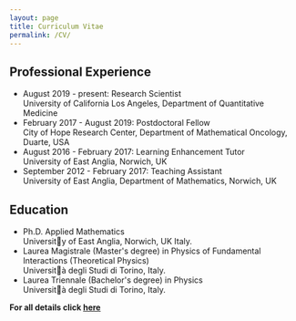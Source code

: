 ```yaml
---
layout: page
title: Curriculum Vitae
permalink: /CV/
---
```


<h2>Professional Experience</h2>

<ul>
	<li> August 2019 - present: Research Scientist<br>
	University of California Los Angeles, Department of Quantitative Medicine</li>
    <li>February 2017 - August 2019: Postdoctoral Fellow <br>
	City of Hope Research Center, Department of Mathematical Oncology, Duarte, USA</li>
	<li>August 2016 - February 2017: Learning Enhancement Tutor<br>
	University of East Anglia, Norwich, UK</li>
	<li>September 2012 - February 2017: Teaching Assistant<br>
	University of East Anglia, Department of Mathematics, Norwich, UK</li>
</ul>

<!--<img src="/Files/Toro.png" alt="Unito_logo" width="83" height="85"><font size="+1"><strong> Education</strong></font>-->
<h2>Education</h2>

<ul>
	<li> Ph.D. Applied Mathematics<br> University of East Anglia, Norwich, UK		Italy.</li>
	<li> Laurea Magistrale (Master's degree) in Physics of Fundamental Interactions (Theoretical Physics)<br> Universit&agrave; degli Studi di Torino,		Italy.</li>
	<li> Laurea Triennale (Bachelor's degree) in Physics<br> Universit&agrave; degli Studi di Torino,		Italy.</li>
</ul>


<strong> For all details click
<a href="/Files/CV.pdf">here</a>













